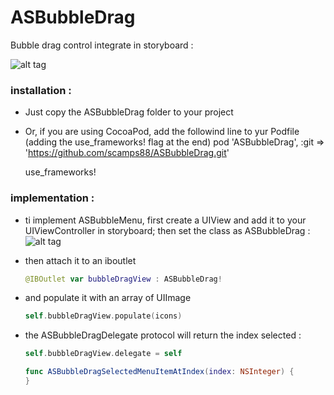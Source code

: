 # ASBubbleDrag

Bubble drag control integrate in storyboard :


![alt tag](https://github.com/scamps88/ASBubbleDrag/blob/master/README/animated.gif)


### installation :

- Just copy the ASBubbleDrag folder to your project
- Or, if you are using CocoaPod, add the followind line to yur Podfile (adding the use_frameworks! flag at the end)
    pod 'ASBubbleDrag', :git => 'https://github.com/scamps88/ASBubbleDrag.git'

    use_frameworks!

### implementation :

- ti implement ASBubbleMenu, first create a UIView and add it to your UIViewController in storyboard; then set the class as ASBubbleDrag :
    ![alt tag](https://github.com/scamps88/ASBubbleDrag/blob/master/README/image9.png)
- then attach it to an iboutlet

    ```swift
    @IBOutlet var bubbleDragView : ASBubbleDrag!
    ```
- and populate it with an array of UIImage

    ```swift
    self.bubbleDragView.populate(icons)
    ```

- the ASBubbleDragDelegate protocol will return the index selected :
    ```swift
    self.bubbleDragView.delegate = self

    func ASBubbleDragSelectedMenuItemAtIndex(index: NSInteger) {
    }
    ```

